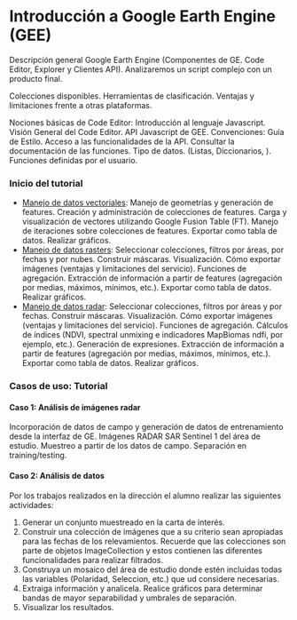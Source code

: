 # Introducción a Google Earth Engine (GEE)



Descripción general Google Earth Engine (Componentes de GE. Code Editor, Explorer y Clientes API). Analizaremos un script complejo con un producto final.

Colecciones disponibles. Herramientas de clasificación. Ventajas y limitaciones frente a otras plataformas.

Nociones básicas de Code Editor: Introducción al lenguaje Javascript. Visión General del Code Editor. API Javascript de GEE. Convenciones: Guía de Estilo. Acceso a las funcionalidades de la API. Consultar la documentación de las funciones. Tipo de datos. (Listas, Diccionarios, ). Funciones definidas por el usuario.

### Inicio del tutorial

  * [Manejo de datos vectoriales](https://github.com/HWMuyulema/GEE/blob/master/datos_vectoriales.md): Manejo de geometrías y generación de features. Creación y administración de colecciones de features. Carga y visualización de vectores utilizando Google Fusion Table (FT). Manejo de iteraciones sobre colecciones de features. Exportar como tabla de datos. Realizar gráficos.
  * [Manejo de datos rasters](https://github.com/HWMuyulema/GEE/blob/master/datos_rasters.md): Seleccionar colecciones, filtros por áreas, por fechas y por nubes. Construir máscaras. Visualización. Cómo exportar imágenes (ventajas y limitaciones del servicio). Funciones de agregación. Extracción de información a partir de features (agregación por medias, máximos, mínimos, etc.). Exportar como tabla de datos. Realizar gráficos.
  * [Manejo de datos radar](https://github.com/HWMuyulema/GEE/blob/master/datos_rasters_radar.md): Seleccionar colecciones, filtros por áreas y por fechas. Construir máscaras. Visualización. Cómo exportar imágenes (ventajas y limitaciones del servicio). Funciones de agregación. Cálculos de índices (NDVI, spectral unmixing e indicadores MapBiomas ndfi, por ejemplo, etc.). Generación de expresiones. Extracción de información a partir de features (agregación por medias, máximos, mínimos, etc.). Exportar como tabla de datos. Realizar gráficos.



### Casos de uso: Tutorial

#### Caso 1: Análisis de imágenes radar

Incorporación de datos de campo y generación de datos de entrenamiento desde la interfaz de GE. Imágenes RADAR SAR Sentinel 1 del área de estudio. Muestreo a partir de los datos de campo. Separación en training/testing.

#### Caso 2: Análisis de datos 

Por los trabajos realizados en la dirección el alumno realizar las siguientes actividades:

 1. Generar un conjunto muestreado en la carta de interés.
 2. Construir una colección de imágenes que a su criterio sean apropiadas para las fechas de los relevamientos. Recuerde que las colecciones son parte de objetos ImageCollection y estos contienen las diferentes funcionalidades para realizar filtrados.
 3. Construya un mosaico del área de estudio donde estén incluidas todas las variables (Polaridad, Seleccion, etc.) que ud considere necesarias.
 4. Extraiga información y analicela. Realice gráficos para determinar bandas de mayor separabilidad y umbrales de separación.
 5. Visualizar los resultados.

